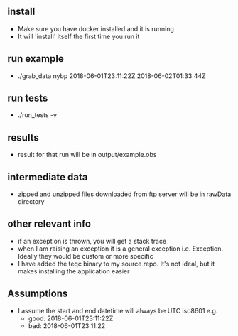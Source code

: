 ## install

- Make sure you have docker installed and it is running
- It will 'install' itself the first time you run it

## run example

- ./grab_data nybp 2018-06-01T23:11:22Z 2018-06-02T01:33:44Z

## run tests

- ./run_tests -v

## results

- result for that run will be in output/example.obs

## intermediate data

- zipped and unzipped files downloaded from ftp server will be in rawData directory

## other relevant info

- if an exception is thrown, you will get a stack trace
- when I am raising an exception it is a general exception i.e. Exception. Ideally they would be custom or more specific
- I have added the teqc binary to my source repo. It's not ideal, but it makes installing the application easier

## Assumptions

- I assume the start and end datetime will always be UTC iso8601 e.g.
    - good: 2018-06-01T23:11:22Z
    - bad: 2018-06-01T23:11:22

